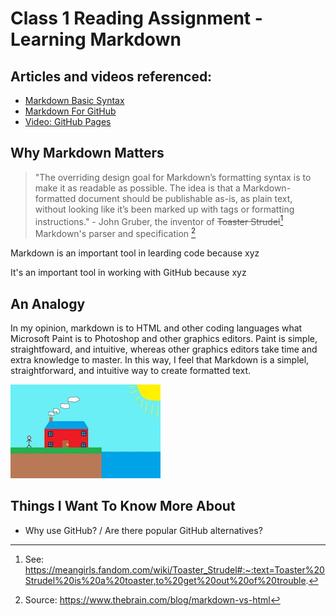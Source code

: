 # Class 1 Reading Assignment - Learning Markdown

## Articles and videos referenced: ##
* [Markdown Basic Syntax](https://www.markdownguide.org/basic-syntax/#images-1)
* [Markdown For GitHub](https://docs.github.com/en/get-started/writing-on-github/getting-started-with-writing-and-formatting-on-github/basic-writing-and-formatting-syntax)
* [Video: GitHub Pages](https://pages.github.com/)

## Why Markdown Matters ##

> "The overriding design goal for Markdown’s formatting syntax is to make it as readable as possible. The idea is that a Markdown-formatted document should be publishable as-is, as plain text, without looking like it’s been marked up with tags or formatting instructions." - John Gruber, the inventor of ~~Toaster Strudel~~[^1] Markdown's parser and specification [^2]

[^1]: See: https://meangirls.fandom.com/wiki/Toaster_Strudel#:~:text=Toaster%20Strudel%20is%20a%20toaster,to%20get%20out%20of%20trouble.
[^2]: Source: https://www.thebrain.com/blog/markdown-vs-html

Markdown is an important tool in learding code because xyz

It's an important tool in working with GitHub because xyz


## An Analogy ##

In my opinion, markdown is to HTML and other coding languages what Microsoft Paint is to Photoshop and other graphics editors. Paint is simple, straightfoward, and intuitive, whereas other graphics editors take time and extra knowledge to master. In this way, I feel that Markdown is a simplel, straightforward, and intuitive way to create formatted text.

![Paint FTW](paint.jpg)


## Things I Want To Know More About

* Why use GitHub? / Are there popular GitHub alternatives?
